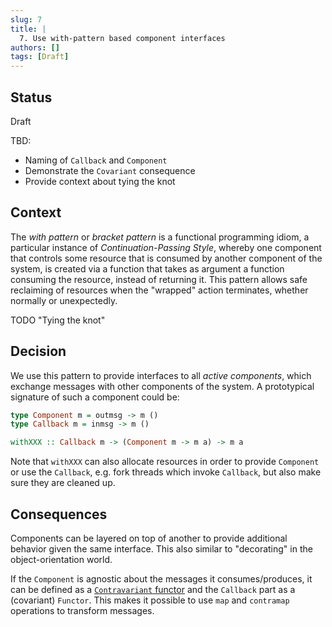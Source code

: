 ```yaml
---
slug: 7
title: | 
  7. Use with-pattern based component interfaces
authors: []
tags: [Draft]
---
```


## Status

Draft

TBD:
* Naming of `Callback` and `Component`
* Demonstrate the `Covariant` consequence
* Provide context about tying the knot

## Context

The _with pattern_ or _bracket pattern_ is a functional programming idiom, a
particular instance of _Continuation-Passing Style_, whereby one component that
controls some resource that is consumed by another component of the system, is
created via a function that takes as argument a function consuming the resource,
instead of returning it. This pattern allows safe reclaiming of resources when
the "wrapped" action terminates, whether normally or unexpectedly.

TODO "Tying the knot"

## Decision

We use this pattern to provide interfaces to all _active components_, which
exchange messages with other components of the system. A prototypical signature
of such a component could be:

  ```hs
  type Component m = outmsg -> m ()
  type Callback m = inmsg -> m ()

  withXXX :: Callback m -> (Component m -> m a) -> m a
  ```

Note that `withXXX` can also allocate resources in order to provide `Component`
or use the `Callback`, e.g. fork threads which invoke `Callback`, but also make
sure they are cleaned up.

## Consequences

Components can be layered on top of another to provide additional behavior given the same interface. This also similar to "decorating" in the object-orientation world.

If the `Component` is agnostic about the messages it consumes/produces, it can be defined as a [`Contravariant` functor](https://hackage.haskell.org/package/base-4.15.0.0/docs/Data-Functor-Contravariant.html) and the `Callback` part as a (covariant) `Functor`. This makes it possible to use `map` and `contramap` operations to transform messages.
